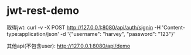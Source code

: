 # jwt-rest-demo

取得jwt:
curl -v -X POST http://127.0.0.1:8080/api/auth/signin -H 'Content-type:application/json' -d '{"username": "harvey", "password": "123"}'

其他api(不包含user):
http://127.0.0.1:8080/api/demo
